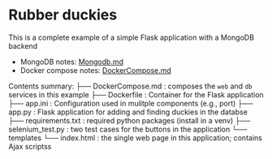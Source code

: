 # Rubber duckies

This is a complete example of a simple Flask application with a MongoDB backend

* MongoDB notes: [Mongodb.md](./Mongodb.md)
* Docker compose notes: [DockerCompose.md](./DockerCompose.md)

Contents summary:
├── DockerCompose.md : composes the `web` and `db` services in this example
├── Dockerfile : Container for the Flask application
├── app.ini : Configuration used in mulitple components (e.g., port)
├── app.py : Flask application for adding and finding duckies in the databse
├── requirements.txt : required python packages (install in a venv)
├── selenium_test.py : two test cases for the buttons in the application
└── templates
    └── index.html : the single web page in this application; contains Ajax scriptss
